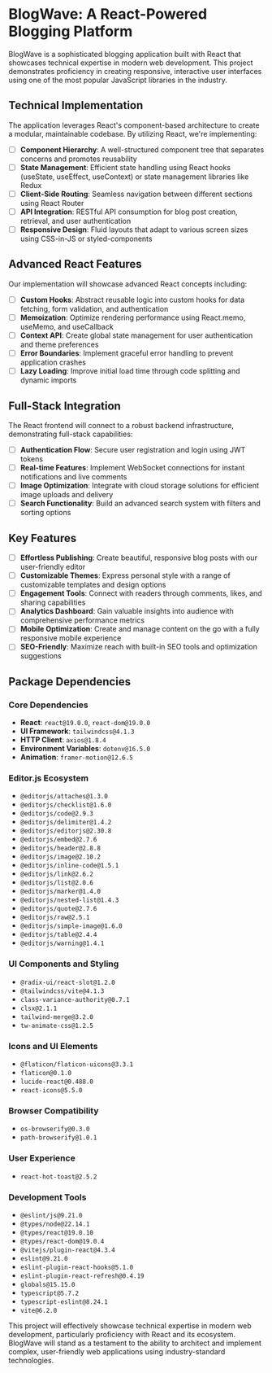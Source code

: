 # BlogWave: A React-Powered Blogging Platform

BlogWave is a sophisticated blogging application built with React that showcases technical expertise in modern web development. This project demonstrates proficiency in creating responsive, interactive user interfaces using one of the most popular JavaScript libraries in the industry.

## Technical Implementation

The application leverages React's component-based architecture to create a modular, maintainable codebase. By utilizing React, we're implementing:

- [ ] **Component Hierarchy**: A well-structured component tree that separates concerns and promotes reusability
- [ ] **State Management**: Efficient state handling using React hooks (useState, useEffect, useContext) or state management libraries like Redux
- [ ] **Client-Side Routing**: Seamless navigation between different sections using React Router
- [ ] **API Integration**: RESTful API consumption for blog post creation, retrieval, and user authentication
- [ ] **Responsive Design**: Fluid layouts that adapt to various screen sizes using CSS-in-JS or styled-components

## Advanced React Features

Our implementation will showcase advanced React concepts including:

- [ ] **Custom Hooks**: Abstract reusable logic into custom hooks for data fetching, form validation, and authentication
- [ ] **Memoization**: Optimize rendering performance using React.memo, useMemo, and useCallback
- [ ] **Context API**: Create global state management for user authentication and theme preferences
- [ ] **Error Boundaries**: Implement graceful error handling to prevent application crashes
- [ ] **Lazy Loading**: Improve initial load time through code splitting and dynamic imports

## Full-Stack Integration

The React frontend will connect to a robust backend infrastructure, demonstrating full-stack capabilities:

- [ ] **Authentication Flow**: Secure user registration and login using JWT tokens
- [ ] **Real-time Features**: Implement WebSocket connections for instant notifications and live comments
- [ ] **Image Optimization**: Integrate with cloud storage solutions for efficient image uploads and delivery
- [ ] **Search Functionality**: Build an advanced search system with filters and sorting options

## Key Features

- [ ] **Effortless Publishing**: Create beautiful, responsive blog posts with our user-friendly editor
- [ ] **Customizable Themes**: Express personal style with a range of customizable templates and design options
- [ ] **Engagement Tools**: Connect with readers through comments, likes, and sharing capabilities
- [ ] **Analytics Dashboard**: Gain valuable insights into audience with comprehensive performance metrics
- [ ] **Mobile Optimization**: Create and manage content on the go with a fully responsive mobile experience
- [ ] **SEO-Friendly**: Maximize reach with built-in SEO tools and optimization suggestions

## Package Dependencies

### Core Dependencies
- **React**: `react@19.0.0`, `react-dom@19.0.0`
- **UI Framework**: `tailwindcss@4.1.3`
- **HTTP Client**: `axios@1.8.4`
- **Environment Variables**: `dotenv@16.5.0`
- **Animation**: `framer-motion@12.6.5`

### Editor.js Ecosystem
- `@editorjs/attaches@1.3.0`
- `@editorjs/checklist@1.6.0`
- `@editorjs/code@2.9.3`
- `@editorjs/delimiter@1.4.2`
- `@editorjs/editorjs@2.30.8`
- `@editorjs/embed@2.7.6`
- `@editorjs/header@2.8.8`
- `@editorjs/image@2.10.2`
- `@editorjs/inline-code@1.5.1`
- `@editorjs/link@2.6.2`
- `@editorjs/list@2.0.6`
- `@editorjs/marker@1.4.0`
- `@editorjs/nested-list@1.4.3`
- `@editorjs/quote@2.7.6`
- `@editorjs/raw@2.5.1`
- `@editorjs/simple-image@1.6.0`
- `@editorjs/table@2.4.4`
- `@editorjs/warning@1.4.1`

### UI Components and Styling
- `@radix-ui/react-slot@1.2.0`
- `@tailwindcss/vite@4.1.3`
- `class-variance-authority@0.7.1`
- `clsx@2.1.1`
- `tailwind-merge@3.2.0`
- `tw-animate-css@1.2.5`

### Icons and UI Elements
- `@flaticon/flaticon-uicons@3.3.1`
- `flaticon@0.1.0`
- `lucide-react@0.488.0`
- `react-icons@5.5.0`

### Browser Compatibility
- `os-browserify@0.3.0`
- `path-browserify@1.0.1`

### User Experience
- `react-hot-toast@2.5.2`

### Development Tools
- `@eslint/js@9.21.0`
- `@types/node@22.14.1`
- `@types/react@19.0.10`
- `@types/react-dom@19.0.4`
- `@vitejs/plugin-react@4.3.4`
- `eslint@9.21.0`
- `eslint-plugin-react-hooks@5.1.0`
- `eslint-plugin-react-refresh@0.4.19`
- `globals@15.15.0`
- `typescript@5.7.2`
- `typescript-eslint@8.24.1`
- `vite@6.2.0`

This project will effectively showcase technical expertise in modern web development, particularly proficiency with React and its ecosystem. BlogWave will stand as a testament to the ability to architect and implement complex, user-friendly web applications using industry-standard technologies.
